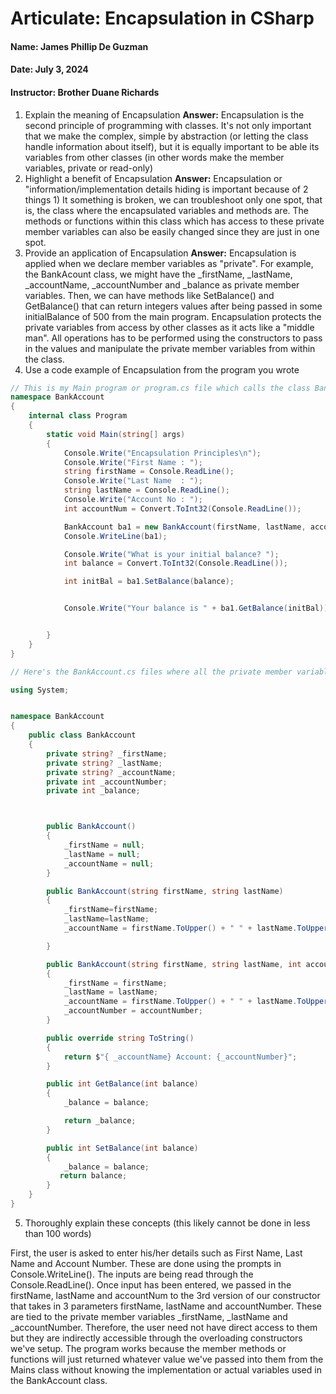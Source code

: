 # Articulate: Encapsulation in CSharp
#### Name: James Phillip De Guzman
#### Date: July 3, 2024
#### Instructor: Brother Duane Richards


1) Explain the meaning of Encapsulation
**Answer:** Encapsulation is the second principle of programming with classes. It's not only important that we make the complex, simple by abstraction (or letting the class handle information about itself), but it is equally important to be able its variables from other classes (in other words make the member variables, private or read-only)
2) Highlight a benefit of Encapsulation
**Answer:** Encapsulation or "information/implementation details hiding is important because of 2 things 1) It something is broken, we can troubleshoot only one spot, that is, the class where the encapsulated variables and methods are. The methods or functions within this class which has access to these private member variables can also be easily changed since they are just in one spot.
3) Provide an application of Encapsulation
**Answer:** Encapsulation is applied when we declare member variables as "private". For example, the BankAcount class, we might have the _firstName, _lastName, _accountName, _accountNumber and _balance as private member variables. Then, we can have methods like SetBalance() and GetBalance() that can return integers values after being passed in some initialBalance of 500 from the main program. Encapsulation protects the private variables from access by other classes as it acts like a "middle man". All operations has to be performed using the constructors to pass in the values and manipulate the private member variables from within the class.
4) Use a code example of Encapsulation from the program you wrote

```C#
// This is my Main program or program.cs file which calls the class BankAccount constructors and class methods like GetBalance() and SetBalance().
namespace BankAccount
{
    internal class Program
    {
        static void Main(string[] args)
        {
            Console.Write("Encapsulation Principles\n");
            Console.Write("First Name : ");
            string firstName = Console.ReadLine();
            Console.Write("Last Name  : ");
            string lastName = Console.ReadLine();
            Console.Write("Account No : ");
            int accountNum = Convert.ToInt32(Console.ReadLine());

            BankAccount ba1 = new BankAccount(firstName, lastName, accountNum);
            Console.WriteLine(ba1);

            Console.Write("What is your initial balance? ");
            int balance = Convert.ToInt32(Console.ReadLine());

            int initBal = ba1.SetBalance(balance);


            Console.Write("Your balance is " + ba1.GetBalance(initBal));


        }
    }
}

```
```C#
// Here's the BankAccount.cs files where all the private member variables are being encapsulated or hidden from the Main program or class.

using System;


namespace BankAccount
{
    public class BankAccount
    {
        private string? _firstName;
        private string? _lastName;
        private string? _accountName;
        private int _accountNumber;
        private int _balance;



        public BankAccount()
        {
            _firstName = null;
            _lastName = null;
            _accountName = null;
        }

        public BankAccount(string firstName, string lastName)
        {
            _firstName=firstName;
            _lastName=lastName;
            _accountName = firstName.ToUpper() + " " + lastName.ToUpper();

        }

        public BankAccount(string firstName, string lastName, int accountNumber)
        {
            _firstName = firstName;
            _lastName = lastName;
            _accountName = firstName.ToUpper() + " " + lastName.ToUpper();
            _accountNumber = accountNumber;
        }

        public override string ToString()
        {
            return $"{ _accountName} Account: {_accountNumber}";
        }

        public int GetBalance(int balance)
        {
            _balance = balance;

            return _balance;
        }

        public int SetBalance(int balance)
        {
            _balance = balance;
           return balance;
        }
    }
}

```
5) Thoroughly explain these concepts (this likely cannot be done in less than 100 words)

First, the user is asked to enter his/her details such as First Name, Last Name and Account Number. These are done using the prompts in Console.WriteLine(). The inputs are being read through the Console.ReadLine(). Once input has been entered, we passed in the firstName, lastName and accountNum to the 3rd version of our constructor that takes in 3 parameters firstName, lastName and accountNumber. These are tied to the private member variables _firstName, _lastName and _accountNumber. Therefore, the user need not have direct access to them but they are indirectly accessible through the overloading constructors we've setup.
The program works because the member methods or functions will just returned whatever value we've passed into them from the Mains class without knowing the implementation or actual variables used in the BankAccount class.
